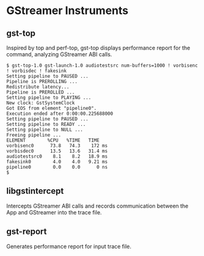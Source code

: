 GStreamer Instruments
=====================

gst-top
-------

Inspired by top and perf-top, gst-top displays performance report for the command, analyzing GStreamer ABI calls.

	$ gst-top-1.0 gst-launch-1.0 audiotestsrc num-buffers=1000 ! vorbisenc ! vorbisdec ! fakesink
	Setting pipeline to PAUSED ...
	Pipeline is PREROLLING ...
	Redistribute latency...
	Pipeline is PREROLLED ...
	Setting pipeline to PLAYING ...
	New clock: GstSystemClock
	Got EOS from element "pipeline0".
	Execution ended after 0:00:00.225688000
	Setting pipeline to PAUSED ...
	Setting pipeline to READY ...
	Setting pipeline to NULL ...
	Freeing pipeline ...
	ELEMENT        %CPU   %TIME   TIME
	vorbisenc0      73.8   74.3    172 ms
	vorbisdec0      13.5   13.6   31.4 ms
	audiotestsrc0    8.1    8.2   18.9 ms
	fakesink0        4.0    4.0   9.21 ms
	pipeline0        0.0    0.0      0 ns
	$

libgstintercept
---------------

Intercepts GStreamer ABI calls and records communication between the App and GStreamer into the trace file. 

gst-report
----------

Generates performance report for input trace file.
